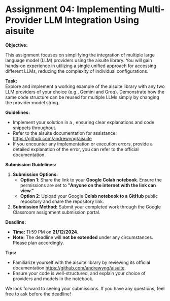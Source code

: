 # Assignment 04: Implementing Multi-Provider LLM Integration Using aisuite

**Objective:**

This assignment focuses on simplifying the integration of multiple large language model (LLM) providers using the aisuite library. You will gain hands-on experience in utilizing a single unified approach for accessing different LLMs, reducing the complexity of individual configurations.

**Task:**  
Explore and implement a working example of the aisuite library with any two LLM providers of your choice (e.g., Gemini and Groq). Demonstrate how the same code structure can be reused for multiple LLMs simply by changing the provider:model string. 

**Guidelines:**
- Implement your solution in a , ensuring clear explanations and code snippets throughout.
- Refer to the aisuite documentation for assistance: https://github.com/andrewyng/aisuite
- If you encounter any implementation or execution errors, provide a detailed explanation of the error, you can refer to the official documentation.

**Submission Guidelines:**

1. **Submission Options:**
   - **Option 1**: Share the link to your **Google Colab notebook**. Ensure the permissions are set to **"Anyone on the internet with the link can view."** 
   - **Option 2**: Upload your Google **Colab notebook to a GitHub** public repository and share the repository link. 
2. **Submission Method:** Submit your completed work through the Google Classroom assignment submission portal.

**Deadline:**

- **Time:** 11:59 PM on **21/12/2024**.
- **Note:** The deadline will **not be extended** under any circumstances. Please plan accordingly.

**Tips:**

- Familiarize yourself with the aisuite library by reviewing its official documentation https://github.com/andrewyng/aisuite.
- Ensure your code is well-structured, and explain your choice of providers and models in the notebook.

We look forward to seeing your submissions. If you have any questions, feel free to ask before the deadline!
